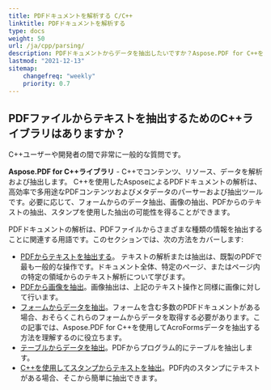 ```yaml
---
title: PDFドキュメントを解析する C/C++
linktitle: PDFドキュメントを解析する
type: docs
weight: 50
url: /ja/cpp/parsing/
description: PDFドキュメントからデータを抽出したいですか？Aspose.PDF for C++を使用して、さまざまなPDFデータ抽出方法を発見してください。
lastmod: "2021-12-13"
sitemap:
    changefreq: "weekly"
    priority: 0.7
---
```


## PDFファイルからテキストを抽出するためのC++ライブラリはありますか？

C++ユーザーや開発者の間で非常に一般的な質問です。

**Aspose.PDF for C++ライブラリ** - C++でコンテンツ、リソース、データを解析および抽出します。
C++を使用したAsposeによるPDFドキュメントの解析は、高効率で多用途なPDFコンテンツおよびメタデータのパーサーおよび抽出ツールです。必要に応じて、フォームからのデータ抽出、画像の抽出、PDFからのテキストの抽出、スタンプを使用した抽出の可能性を得ることができます。

PDFドキュメントの解析は、PDFファイルからさまざまな種類の情報を抽出することに関連する用語です。このセクションでは、次の方法をカバーします:

- [PDFからテキストを抽出する](/pdf/ja/cpp/extract-text-from-pdf/)。 テキストの解析または抽出は、既製のPDFで最も一般的な操作です。ドキュメント全体、特定のページ、またはページ内の特定の領域からのテキスト解析について学びます。
- [PDFから画像を抽出](/pdf/ja/cpp/extract-images-from-the-pdf-file/)。画像抽出は、上記のテキスト操作と同様に画像に対して行います。
- [フォームからデータを抽出](/pdf/ja/cpp/extract-data-from-acroform/)。フォームを含む多数のPDFドキュメントがある場合、おそらくこれらのフォームからデータを取得する必要があります。この記事では、Aspose.PDF for C++を使用してAcroFormsデータを抽出する方法を理解するのに役立ちます。
- [テーブルからデータを抽出](/pdf/ja/cpp/extract-data-from-table-in-pdf/)。PDFからプログラム的にテーブルを抽出します。
- [C++を使用してスタンプからテキストを抽出](/pdf/ja/cpp/extract-text-from-stamps/)。PDF内のスタンプにテキストがある場合、そこから簡単に抽出できます。